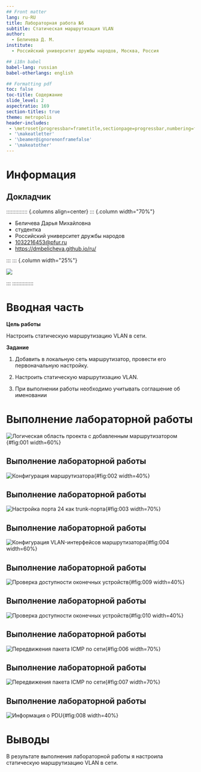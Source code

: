 ```yaml
---
## Front matter
lang: ru-RU
title: Лабораторная работа №6
subtitle: Статическая маршрутизация VLAN
author:
  - Беличева Д. М.
institute:
  - Российский университет дружбы народов, Москва, Россия

## i18n babel
babel-lang: russian
babel-otherlangs: english

## Formatting pdf
toc: false
toc-title: Содержание
slide_level: 2
aspectratio: 169
section-titles: true
theme: metropolis
header-includes:
 - \metroset{progressbar=frametitle,sectionpage=progressbar,numbering=fraction}
 - '\makeatletter'
 - '\beamer@ignorenonframefalse'
 - '\makeatother'
---
```


# Информация

## Докладчик

:::::::::::::: {.columns align=center}
::: {.column width="70%"}

  * Беличева Дарья Михайловна
  * студентка
  * Российский университет дружбы народов
  * [1032216453@pfur.ru](mailto:1032216453@pfur.ru)
  * <https://dmbelicheva.github.io/ru/>

:::
::: {.column width="25%"}

![](./image/belicheva.jpg)

:::
::::::::::::::

# Вводная часть

**Цель работы**

Настроить статическую маршрутизацию VLAN в сети.

**Задание**

1. Добавить в локальную сеть маршрутизатор, провести его первоначальную настройку.

2. Настроить статическую маршрутизацию VLAN.

3. При выполнении работы необходимо учитывать соглашение об именовании

# Выполнение лабораторной работы

![Логическая область проекта с добавленным маршрутизатором](image/1.png){#fig:001 width=60%}

## Выполнение лабораторной работы

![Конфигурация маршрутизатора](image/2.png){#fig:002 width=40%}

## Выполнение лабораторной работы

![Настройка порта 24 как trunk-порта](image/3.png){#fig:003 width=70%}

## Выполнение лабораторной работы

![Конфигурация VLAN-интерфейсов маршрутизатора](image/4.png){#fig:004 width=60%}

## Выполнение лабораторной работы

![Проверка доступности оконечных устройств](image/9.png){#fig:009 width=40%}

## Выполнение лабораторной работы

![Проверка доступности оконечных устройств](image/10.png){#fig:010 width=40%}

## Выполнение лабораторной работы

![Передвижения пакета ICMP по сети](image/6.png){#fig:006 width=70%}

## Выполнение лабораторной работы

![Передвижения пакета ICMP по сети](image/7.png){#fig:007 width=70%}

## Выполнение лабораторной работы

![Информация о PDU](image/8.png){#fig:008 width=40%}

# Выводы

В результате выполнения лабораторной работы я настроила статическую маршрутизацию VLAN в сети.